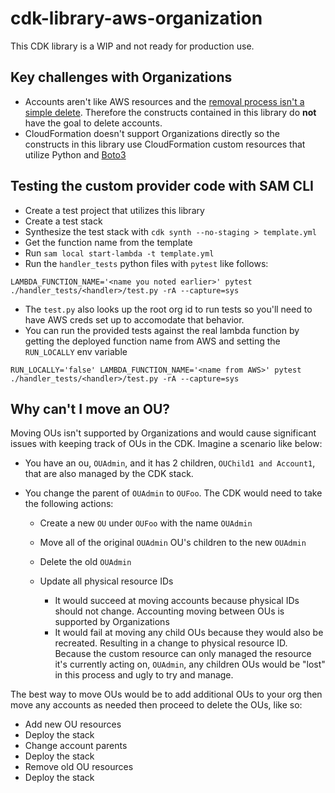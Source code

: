 # cdk-library-aws-organization

This CDK library is a WIP and not ready for production use.

## Key challenges with Organizations

* Accounts aren't like AWS resources and the [removal process isn't a simple delete](https://docs.aws.amazon.com/organizations/latest/userguide/orgs_manage_accounts_remove.html). Therefore the constructs contained in this library do **not** have the goal to delete accounts.
* CloudFormation doesn't support Organizations directly so the constructs in this library use CloudFormation custom resources that utilize Python and [Boto3](https://boto3.amazonaws.com/v1/documentation/api/latest/reference/services/organizations.html)

## Testing the custom provider code with SAM CLI

* Create a test project that utilizes this library
* Create a test stack
* Synthesize the test stack with `cdk synth --no-staging > template.yml`
* Get the function name from the template
* Run `sam local start-lambda -t template.yml`
* Run the `handler_tests` python files with `pytest` like follows:

```
LAMBDA_FUNCTION_NAME='<name you noted earlier>' pytest ./handler_tests/<handler>/test.py -rA --capture=sys
```

* The `test.py` also looks up the root org id to run tests so you'll need to have AWS creds set up to accomodate that behavior.
* You can run the provided tests against the real lambda function by getting the deployed function name from AWS and setting the `RUN_LOCALLY` env variable

```
RUN_LOCALLY='false' LAMBDA_FUNCTION_NAME='<name from AWS>' pytest ./handler_tests/<handler>/test.py -rA --capture=sys
```

## Why can't I move an OU?

Moving OUs isn't supported by Organizations and would cause significant issues with keeping track of OUs in the CDK. Imagine a scenario like below:

* You have an ou, `OUAdmin`, and it has 2 children, `OUChild1 and Account1`, that are also managed by the CDK stack.
* You change the parent of `OUAdmin` to `OUFoo`. The CDK would need to take the following actions:

  * Create a new `OU` under `OUFoo` with the name `OUAdmin`
  * Move all of the original `OUAdmin` OU's children to the new `OUAdmin`
  * Delete the old `OUAdmin`
  * Update all physical resource IDs

    * It would succeed at moving accounts because physical IDs should not change. Accounting moving between OUs is supported by Organizations
    * It would fail at moving any child OUs because they would also be recreated. Resulting in a change to physical resource ID. Because the custom resource can only managed the resource it's currently acting on, `OUAdmin`, any children OUs would be "lost" in this process and ugly to try and manage.

The best way to move OUs would be to add additional OUs to your org then move any accounts as needed then proceed to delete the OUs, like so:

* Add new OU resources
* Deploy the stack
* Change account parents
* Deploy the stack
* Remove old OU resources
* Deploy the stack
